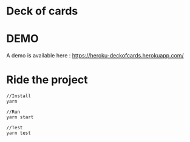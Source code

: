 # Deck of cards

# DEMO

A demo is available here : 
https://heroku-deckofcards.herokuapp.com/


# Ride the project

```
//Install
yarn

//Run
yarn start

//Test
yarn test


